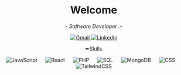 <!-- Encabezado principal -->
<h1 align="center"> Welcome </h1>

<!-- Descripción breve -->
  <p align="center">- <i>Software Developer .-</i></p>  
</p>
<!-- Medios de Comunicación -->
<div align="center" id="badges">
 <a href="mailto:facuaguilarm@gmail.com" target="_blank">
  <img src="https://img.shields.io/badge/Gmail-D14836?style=for-the-badge&logo=gmail&logoColor=white" alt="Gmail">
</a>
<a href="https://www.linkedin.com/in/facundo-aguilar-014265261/" target="_blank">
  <img src="https://img.shields.io/badge/LinkedIn-0077B5?style=for-the-badge&logo=linkedin&logoColor=white" alt="LinkedIn">
</a>
</p>
</div>

<p align="center">✒︎Skills</p>

<p align="center">
  <a> 
    <img alt="JavaScript" src="https://img.shields.io/badge/JavaScript%20-%23F7DF1E.svg?logo=javascript&logoColor=black">
  </a> 
  &emsp;
  <a> 
    <img alt="React" src="https://img.shields.io/badge/React%20-%2361DAFB.svg?logo=react&logoColor=black">
  </a> 
  &emsp;
  <a> 
     <img alt="PHP" src="https://img.shields.io/badge/PHP%20-%23777BB4.svg?logo=php&logoColor=white">
   </a>
  &emsp;
  <a> 
    <img alt="SQL" src="https://img.shields.io/badge/SQL%20-%2300758F.svg?logo=sqlite&logoColor=white">
  </a>
  &emsp;
   <a>
    <img alt="MongoDB" src="https://img.shields.io/badge/MongoDB%20-%2347A248.svg?logo=mongodb&logoColor=white">
  </a>
  &emsp;
  <a>
    <img alt="CSS" src="https://img.shields.io/badge/CSS%20-%231572B6.svg?logo=css3&logoColor=white"/>
  </a>
  &emsp;
  <a>
    <img alt="TailwindCSS" src="https://img.shields.io/badge/TailwindCSS%20-%2306B6D4.svg?logo=tailwindcss&logoColor=white"/>
  </a>
</p>







